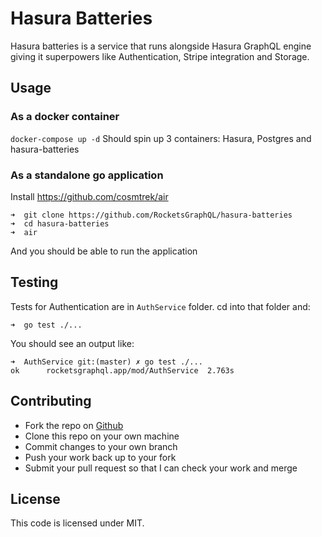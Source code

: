 
# Hasura Batteries

Hasura batteries is a service that runs alongside Hasura GraphQL engine giving it superpowers like Authentication, Stripe integration and Storage.

## Usage

### As a docker container
`docker-compose up -d`
Should spin up 3 containers: Hasura, Postgres and hasura-batteries

### As a standalone go application
Install https://github.com/cosmtrek/air

```
➜  git clone https://github.com/RocketsGraphQL/hasura-batteries
➜  cd hasura-batteries
➜  air
```

And you should be able to run the application

## Testing
Tests for Authentication are in `AuthService` folder. cd into that folder and:

```
➜  go test ./...
```

You should see an output like:

```
➜  AuthService git:(master) ✗ go test ./... 
ok  	rocketsgraphql.app/mod/AuthService	2.763s
```

## Contributing

 - Fork the repo on [Github](https://github.com/RocketsGraphQL/hasura-batteries)
 - Clone this repo on your own machine
 - Commit changes to your own branch
 - Push your work back up to your fork
 - Submit your pull request so that I can check your work and merge


## License
This code is licensed under MIT.
